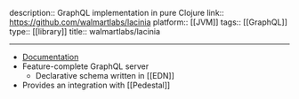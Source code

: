 description:: GraphQL implementation in pure Clojure
link:: https://github.com/walmartlabs/lacinia
platform:: [[JVM]]
tags:: [[GraphQL]]
type:: [[library]]
title:: walmartlabs/lacinia

- ---
- [Documentation](https://lacinia.readthedocs.io/en/latest/overview.html)
- Feature-complete GraphQL server
	- Declarative schema written in [[EDN]]
- Provides an integration with [[Pedestal]]